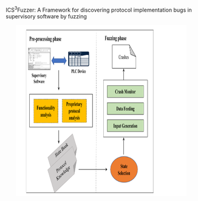 ICS<sup>3</sup>Fuzzer: A Framework for discovering protocol implementation bugs in supervisory software by fuzzing

<div align=center>
  <img src="https://github.com/boofish/ICS3Fuzzer/blob/main/img/system_architecture.pdf" width="450" height="450" />
</div>


